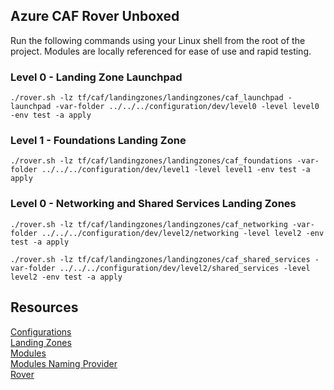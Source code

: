 ## Azure CAF Rover Unboxed
Run the following commands using your Linux shell from the root of the project. Modules are locally referenced for ease of use and rapid testing.

### Level 0 - Landing Zone Launchpad
```
./rover.sh -lz tf/caf/landingzones/landingzones/caf_launchpad -launchpad -var-folder ../../../configuration/dev/level0 -level level0 -env test -a apply
```

### Level 1 - Foundations Landing Zone
```
./rover.sh -lz tf/caf/landingzones/landingzones/caf_foundations -var-folder ../../../configuration/dev/level1 -level level1 -env test -a apply
```

### Level 0 - Networking and Shared Services Landing Zones
```
./rover.sh -lz tf/caf/landingzones/landingzones/caf_networking -var-folder ../../../configuration/dev/level2/networking -level level2 -env test -a apply

./rover.sh -lz tf/caf/landingzones/landingzones/caf_shared_services -var-folder ../../../configuration/dev/level2/shared_services -level level2 -env test -a apply
```

## Resources
[Configurations](https://github.com/Azure/caf-terraform-landingzones-starter)   
[Landing Zones](https://github.com/Azure/caf-terraform-landingzones)   
[Modules](https://github.com/aztfmod/terraform-azurerm-caf)   
[Modules Naming Provider](https://github.com/aztfmod/terraform-provider-azurecaf)   
[Rover](https://github.com/aztfmod/rover)   

